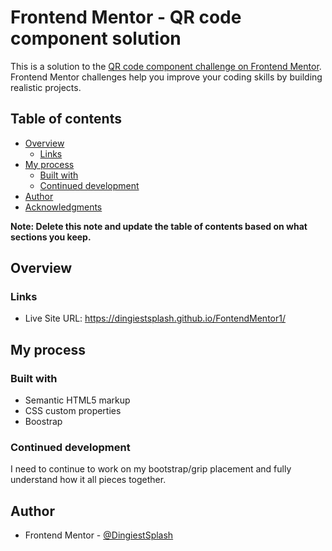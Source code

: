 # Frontend Mentor - QR code component solution

This is a solution to the [QR code component challenge on Frontend Mentor](https://www.frontendmentor.io/challenges/qr-code-component-iux_sIO_H). Frontend Mentor challenges help you improve your coding skills by building realistic projects. 

## Table of contents

- [Overview](#overview)
  - [Links](#links)
- [My process](#my-process)
  - [Built with](#built-with)
  - [Continued development](#continued-development)
- [Author](#author)
- [Acknowledgments](#acknowledgments)

**Note: Delete this note and update the table of contents based on what sections you keep.**

## Overview

### Links

- Live Site URL: https://dingiestsplash.github.io/FontendMentor1/

## My process

### Built with

- Semantic HTML5 markup
- CSS custom properties
- Boostrap



### Continued development

I need to continue to work on my bootstrap/grip placement and fully understand how it all pieces together.

## Author

- Frontend Mentor - [@DingiestSplash](https://www.frontendmentor.io/profile/dingiestsplash)
